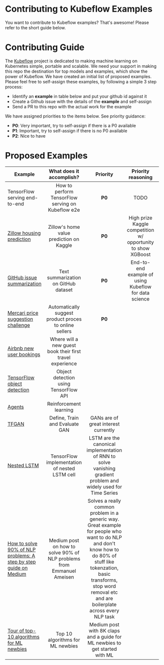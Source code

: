 # Contributing to Kubeflow Examples

You want to contribute to Kubeflow examples? That's awesome! Please refer to the short guide below. 

# Contributing Guide

The [Kubeflow](https://github.com/kubeflow/kubeflow/blob/master/README.md) project is dedicated to making machine learning on Kubernetes simple, portable and scalable. We need your support in making
this repo the destination for top models and examples, which show the power of Kubeflow. We have created an initial list of
proposed examples. Please feel free to self-assign these examples, by following a simple 3 step process:

* Identify an **example** in table below and put your github id against it
* Create a Github issue with the details of the **example** and self-assign
* Send a PR to this repo with the actual work for the example

We have assigned priorities to the items below. See priority guidance: 

* **P0**: Very important, try to self-assign if there is a P0 available
* **P1**: Important, try to self-assign if there is no P0 available
* **P2**: Nice to have

# Proposed Examples

| Example | What does it accomplish? | Priority | Priority reasoning | ML framework | Owner (github_id) | Company | Github issue |
| -------- | :-----------------------: | :------: | :----------------: | :-----------: | :---------------: | :----: | :-----: |
| TensorFlow serving end-to-end | How to perform TensorFlow serving on Kubeflow e2e | **P0** | TODO | TensorFlow | [nkash](https://github.com/nkashy1) | TODO | TODO |
| [Zillow housing prediction](https://www.kaggle.com/c/zillow-prize-1/kernels) | Zillow's home value prediction on Kaggle | **P0** | High prize Kaggle competition w/ opportunity to show XGBoost | XGBoost | [puneith](https://github.com/puneith) | Google | [issue #16](https://github.com/kubeflow/examples/issues/16) |
| [GitHub issue summarization](https://hackernoon.com/how-to-create-data-products-that-are-magical-using-sequence-to-sequence-models-703f86a231f8) | Text summarization on GitHub dataset | **P0** | End-to-end example of using Kubeflow for data science | scikit-learn | [texasmichelle](https://github.com/texasmichelle) | Google | [issue #14](https://github.com/kubeflow/examples/issues/14) |
| [Mercari price suggestion challenge](https://www.kaggle.com/c/mercari-price-suggestion-challenge) | Automatically suggest product proces to online sellers | **P0** | | | | | |
| [Airbnb new user bookings](https://www.kaggle.com/c/airbnb-recruiting-new-user-bookings) | Where will a new guest book their first travel experience | | | | | | |
| [TensorFlow object detection](https://github.com/tensorflow/models/tree/master/research/object_detection) | Object detection using TensorFlow API | | | | | | |
| [Agents](https://github.com/tensorflow/agents) | Reinforcement learning |  |  | TensorFlow |  |  | [issue #5](https://github.com/kubeflow/examples/issues/5) |
| [TFGAN](https://github.com/tensorflow/models/blob/master/research/gan/tutorial.ipynb) | Define, Train and Evaluate GAN | GANs are of great interest currently | | | | ||
| [Nested LSTM](https://github.com/hannw/nlstm) | TensorFlow implementation of nested LSTM cell | LSTM are the canonical implementation of RNN to solve vanishing gradient problem and widely used for Time Series | | | | | |
| [How to solve 90% of NLP problems: A step by step guide on Medium](https://blog.insightdatascience.com/how-to-solve-90-of-nlp-problems-a-step-by-step-guide-fda605278e4e) | Medium post on how to solve 90% of NLP problems from Emmanuel Ameisen | Solves a really common problem in a generic way. Great example for people who want to do NLP and don't know how to do 80% of stuff like tokenzation, basic transforms, stop word removal etc and are boilerplate across every NLP task | | | | | |
| [Tour of top-10 algorithms for ML newbies](https://towardsdatascience.com/a-tour-of-the-top-10-algorithms-for-machine-learning-newbies-dde4edffae11) | Top 10 algorithms for ML newbies | Medium post with 8K claps and a guide for ML newbies to get started with ML | | | | | | |
